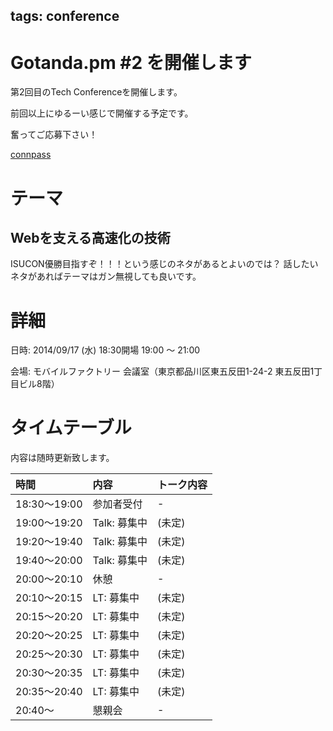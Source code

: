 tags: conference
---
# Gotanda.pm #2 を開催します

第2回目のTech Conferenceを開催します。

前回以上にゆるーい感じで開催する予定です。

奮ってご応募下さい！

[connpass](http://gotanda-pm.connpass.com/event/8404/)

# テーマ

## Webを支える高速化の技術

ISUCON優勝目指すぞ！！！という感じのネタがあるとよいのでは？
話したいネタがあればテーマはガン無視しても良いです。

# 詳細

日時: 2014/09/17 (水) 18:30開場 19:00 〜 21:00

会場: モバイルファクトリー 会議室（東京都品川区東五反田1-24-2 東五反田1丁目ビル8階）

# タイムテーブル

内容は随時更新致します。

| 時間         | 内容                 | トーク内容                                     |
|:-------------|:---------------------|:-----------------------------------------------|
| 18:30〜19:00 | 参加者受付           | -                                              |
| 19:00〜19:20 | Talk: 募集中         | (未定)                                         |
| 19:20〜19:40 | Talk: 募集中         | (未定)                                         |
| 19:40〜20:00 | Talk: 募集中         | (未定)                                         |
| 20:00〜20:10 | 休憩                 | -                                              |
| 20:10〜20:15 | LT: 募集中           | (未定)                                         |
| 20:15〜20:20 | LT: 募集中           | (未定)                                         |
| 20:20〜20:25 | LT: 募集中           | (未定)                                         |
| 20:25〜20:30 | LT: 募集中           | (未定)                                         |
| 20:30〜20:35 | LT: 募集中           | (未定)                                         |
| 20:35〜20:40 | LT: 募集中           | (未定)                                         |
| 20:40〜      | 懇親会               | -                                              |
